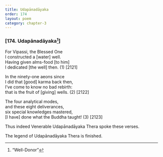 ```yaml
---
title: Udapānadāyaka
order: 174
layout: poem
category: chapter-3
---
```


### \[174. Udapānadāyaka[^1]\]

For Vipassi, the Blessed One  
I constructed a \[water\] well.  
Having given alms-food \[to him\]  
I dedicated \[the well\] then. (1) \[2121\]

In the ninety-one aeons since  
I did that \[good\] karma back then,  
I’ve come to know no bad rebirth:  
that is the fruit of \[giving\] wells. (2) \[2122\]

The four analytical modes,  
and these eight deliverances,  
six special knowledges mastered,  
\[I have\] done what the Buddha taught! (3) \[2123\]

Thus indeed Venerable Udapānadāyaka Thera spoke these verses.

The legend of Udapānadāyaka Thera is finished.

[^1]: “Well-Donor”
